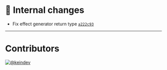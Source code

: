 # :memo: Internal changes

- Fix effect generator return type [`a222c93`](https://github.com/keindev/mst-tools/commit/a222c930af60654fe4194775852d4497a78215d0)

---

# Contributors

[![@keindev](https://avatars.githubusercontent.com/u/4527292?v=4&s=40)](https://github.com/keindev)
